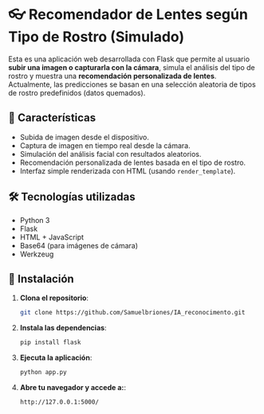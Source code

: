 # 👓 Recomendador de Lentes según Tipo de Rostro (Simulado)

Esta es una aplicación web desarrollada con Flask que permite al usuario **subir una imagen o capturarla con la cámara**, simula el análisis del tipo de rostro y muestra una **recomendación personalizada de lentes**. Actualmente, las predicciones se basan en una selección aleatoria de tipos de rostro predefinidos (datos quemados).

## 🧠 Características

- Subida de imagen desde el dispositivo.
- Captura de imagen en tiempo real desde la cámara.
- Simulación del análisis facial con resultados aleatorios.
- Recomendación personalizada de lentes basada en el tipo de rostro.
- Interfaz simple renderizada con HTML (usando `render_template`).

## 🛠️ Tecnologías utilizadas

- Python 3
- Flask
- HTML + JavaScript
- Base64 (para imágenes de cámara)
- Werkzeug

## 🚀 Instalación

1. **Clona el repositorio**:
   ```bash
   git clone https://github.com/Samuelbriones/IA_reconocimento.git

2. **Instala las dependencias**:
    ```bash
    pip install flask

3. **Ejecuta la aplicación**:
    ```bash
    python app.py

4. **Abre tu navegador y accede a:**:
    ```bash
    http://127.0.0.1:5000/
    
